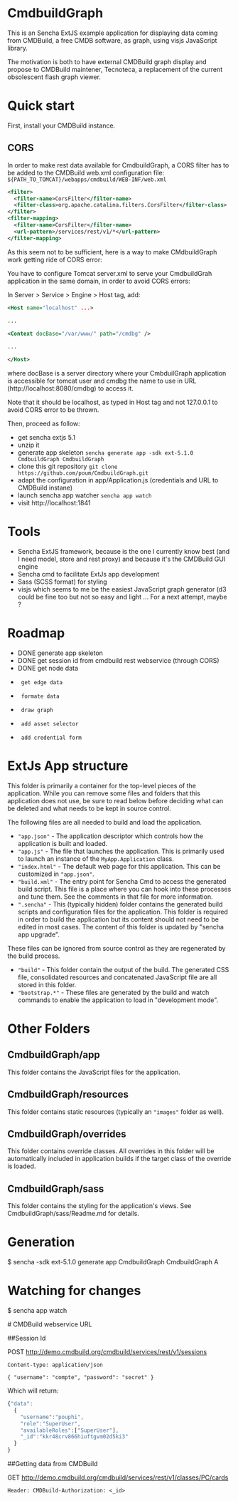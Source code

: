 # CmdbuildGraph

This is an Sencha ExtJS example application for displaying data coming from CMDBuild, a free CMDB software,
as graph, using visjs JavaScript library.

The motivation is both to have external CMDBuild graph display and propose to CMDBuild maintener,
Tecnoteca, a replacement of the current obsolescent flash graph viewer. 

# Quick start

First, install your CMDBuild instance.

## CORS

In order to make rest data available for CmdbuildGraph, a CORS filter has to be added to the
CMDBuild web.xml configuration file: `${PATH_TO_TOMCAT}/webapps/cmdbuild/WEB-INF/web.xml`

```xml
<filter>
  <filter-name>CorsFilter</filter-name>
  <filter-class>org.apache.catalina.filters.CorsFilter</filter-class>
</filter>
<filter-mapping>
  <filter-name>CorsFilter</filter-name>
  <url-pattern>/services/rest/v1/*</url-pattern>
</filter-mapping>
```
As this seem not to be sufficient, here is a way to make CMdbuildGraph work getting ride of CORS error:

You have to configure Tomcat server.xml to serve your CmdbuildGrah application in the same domain, in order
to avoid CORS errors:

In Server > Service > Engine > Host tag, add:

```xml
<Host name="localhost" ...>

...
  
<Context docBase="/var/www/" path="/cmdbg" />

...

</Host>
```

where docBase is a server directory where your CmbduilGraph application is accessible for tomcat user and cmdbg the name to use in URL
(http://localhost:8080/cmdbg) to access it.

Note that it should be localhost, as typed in Host tag and not 127.0.0.1 to avoid CORS error to be thrown.

Then, proceed as follow:

- get sencha extjs 5.1 
- unzip it
- generate app skeleton
`sencha generate app -sdk ext-5.1.0 CmdbuildGraph CmdbuildGraph`
- clone this git repository 
`git clone https://github.com/poum/CmdbuildGraph.git`
- adapt the configuration in app/Application.js (credentials and URL to CMDBuild instane)
- launch sencha app watcher
`sencha app watch`
- visit http://localhost:1841

# Tools

- Sencha ExtJS framework, because is the one I currently know best (and I need model, store and rest proxy) and
  because it's the CMDBuild GUI engine
- Sencha cmd to facilitate ExtJs app development
- Sass (SCSS format) for styling
- visjs which seems to me be the easiest JavaScript graph generator (d3 could be fine too but not so easy and light ... For a next attempt, maybe ?

# Roadmap

- DONE generate app skeleton
- DONE get session id from cmdbuild rest webservice (through CORS)
- DONE get node data
-      get edge data
-      formate data
-      draw graph
-      add asset selector
-      add credential form

# ExtJs App structure

This folder is primarily a container for the top-level pieces of the application.
While you can remove some files and folders that this application does not use,
be sure to read below before deciding what can be deleted and what needs to be
kept in source control.

The following files are all needed to build and load the application.

 - `"app.json"` - The application descriptor which controls how the application is
   built and loaded.
 - `"app.js"` - The file that launches the application. This is primarily used to
   launch an instance of the `MyApp.Application` class.
 - `"index.html"` - The default web page for this application. This can be customized
   in `"app.json"`.
 - `"build.xml"` - The entry point for Sencha Cmd to access the generated build
   script. This file is a place where you can hook into these processes and tune
   them. See the comments in that file for more information.
 - `".sencha"` - This (typically hidden) folder contains the generated build scripts
   and configuration files for the application. This folder is required in order to
   build the application but its content should not need to be edited in most cases.
   The content of this folder is updated by "sencha app upgrade".

These files can be ignored from source control as they are regenerated by the build
process.

 - `"build"` - This folder contain the output of the build. The generated CSS file,
   consolidated resources and concatenated JavaScript file are all stored in this
   folder.
 - `"bootstrap.*"` - These files are generated by the build and watch commands to
   enable the application to load in "development mode".

# Other Folders

## CmdbuildGraph/app

This folder contains the JavaScript files for the application.

## CmdbuildGraph/resources

This folder contains static resources (typically an `"images"` folder as well).

## CmdbuildGraph/overrides

This folder contains override classes. All overrides in this folder will be 
automatically included in application builds if the target class of the override
is loaded.

## CmdbuildGraph/sass

This folder contains the styling for the application's views. See CmdbuildGraph/sass/Readme.md
for details.

# Generation

$ sencha -sdk ext-5.1.0 generate app CmdbuildGraph CmdbuildGraph                                                                                                                  A

# Watching for changes

$ sencha app watch

# CMDBuild webservice URL

##Session Id

POST http://demo.cmdbuild.org/cmdbuild/services/rest/v1/sessions

```
Content-type: application/json

{ "username": "compte", "password": "secret" }
```

Which will return:

```javascript
{"data":
  {
    "username":"pouphi",
    "role":"SuperUser",
    "availableRoles":["SuperUser"],
    "_id":"kkr48crv866hiuftgvm02d5ki3"
  }
}
```

##Getting data from CMDBuild

GET http://demo.cmdbuild.org/cmdbuild/services/rest/v1/classes/PC/cards

```
Header: CMDBuild-Authorization: <_id>

```

